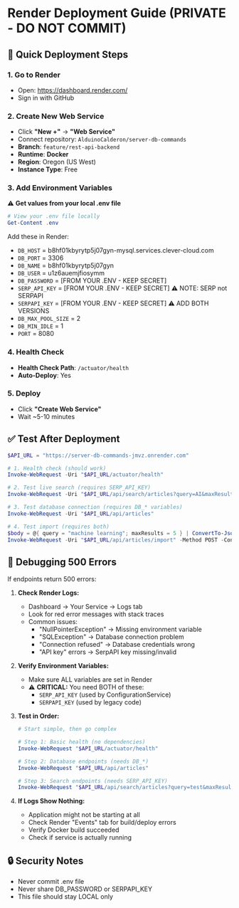 # Render Deployment Guide (PRIVATE - DO NOT COMMIT)

## 🚀 Quick Deployment Steps

### 1. Go to Render
- Open: https://dashboard.render.com/
- Sign in with GitHub

### 2. Create New Web Service
- Click **"New +"** → **"Web Service"**
- Connect repository: `AlduinoCalderon/server-db-commands`
- **Branch**: `feature/rest-api-backend`
- **Runtime**: **Docker**
- **Region**: Oregon (US West)
- **Instance Type**: Free

### 3. Add Environment Variables

⚠️ **Get values from your local .env file**

```powershell
# View your .env file locally
Get-Content .env
```

Add these in Render:
- `DB_HOST` = b8hf01kbyrytp5j07gyn-mysql.services.clever-cloud.com
- `DB_PORT` = 3306
- `DB_NAME` = b8hf01kbyrytp5j07gyn
- `DB_USER` = u1z6auemjfiosymm
- `DB_PASSWORD` = [FROM YOUR .ENV - KEEP SECRET]
- `SERP_API_KEY` = [FROM YOUR .ENV - KEEP SECRET] ⚠️ NOTE: SERP not SERPAPI
- `SERPAPI_KEY` = [FROM YOUR .ENV - KEEP SECRET] ⚠️ ADD BOTH VERSIONS
- `DB_MAX_POOL_SIZE` = 2
- `DB_MIN_IDLE` = 1
- `PORT` = 8080

### 4. Health Check
- **Health Check Path**: `/actuator/health`
- **Auto-Deploy**: Yes

### 5. Deploy
- Click **"Create Web Service"**
- Wait ~5-10 minutes

## ✅ Test After Deployment

```powershell
$API_URL = "https://server-db-commands-jmvz.onrender.com"

# 1. Health check (should work)
Invoke-WebRequest -Uri "$API_URL/actuator/health"

# 2. Test live search (requires SERP_API_KEY)
Invoke-WebRequest -Uri "$API_URL/api/search/articles?query=AI&maxResults=3"

# 3. Test database connection (requires DB_* variables)
Invoke-WebRequest -Uri "$API_URL/api/articles"

# 4. Test import (requires both)
$body = @{ query = "machine learning"; maxResults = 5 } | ConvertTo-Json
Invoke-WebRequest -Uri "$API_URL/api/articles/import" -Method POST -ContentType "application/json" -Body $body
```

## 🐛 Debugging 500 Errors

If endpoints return 500 errors:

1. **Check Render Logs:**
   - Dashboard → Your Service → Logs tab
   - Look for red error messages with stack traces
   - Common issues:
     * "NullPointerException" → Missing environment variable
     * "SQLException" → Database connection problem
     * "Connection refused" → Database credentials wrong
     * "API key" errors → SerpAPI key missing/invalid

2. **Verify Environment Variables:**
   - Make sure ALL variables are set in Render
   - ⚠️ **CRITICAL:** You need BOTH of these:
     * `SERP_API_KEY` (used by ConfigurationService)
     * `SERPAPI_KEY` (used by legacy code)
   
3. **Test in Order:**
   ```powershell
   # Start simple, then go complex
   
   # Step 1: Basic health (no dependencies)
   Invoke-WebRequest "$API_URL/actuator/health"
   
   # Step 2: Database endpoints (needs DB_*)
   Invoke-WebRequest "$API_URL/api/articles"
   
   # Step 3: Search endpoints (needs SERP_API_KEY)
   Invoke-WebRequest "$API_URL/api/search/articles?query=test&maxResults=1"
   ```

4. **If Logs Show Nothing:**
   - Application might not be starting at all
   - Check Render "Events" tab for build/deploy errors
   - Verify Docker build succeeded
   - Check if service is actually running

## 🔒 Security Notes
- Never commit .env file
- Never share DB_PASSWORD or SERPAPI_KEY
- This file should stay LOCAL only
